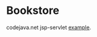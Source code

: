 # Bookstore
codejava.net jsp-servlet [example](https://www.codejava.net/coding/jsp-servlet-jdbc-mysql-create-read-update-delete-crud-example).
